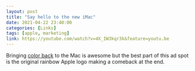 ```yaml
---
layout: post
title: "Say hello to the new iMac"
date: 2021-04-22 23:40:00
categories: [Links]
tags: [apple, marketing]
link: https://youtube.com/watch?v=4X_IW3kqr3k&feature=youtu.be
---
```


Bringing [color back](https://en.m.wikipedia.org/wiki/IMac_G3) to the Mac is awesome but the best part of this ad spot is the original rainbow Apple logo making a comeback at the end.
